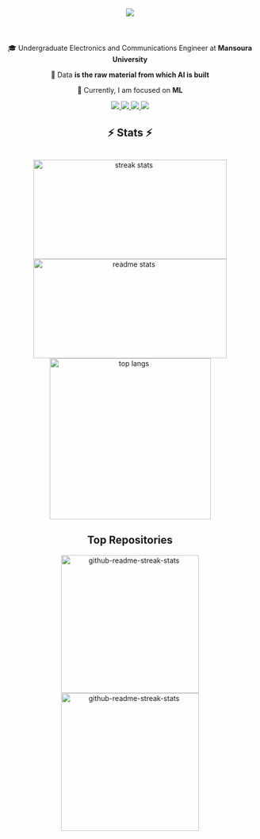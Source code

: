 <h1 align="center">
    <img src="https://readme-typing-svg.herokuapp.com/?font=Righteous&size=35&center=true&vCenter=true&width=600&height=90&duration=6000&lines=Hello!+👋;+I'm+Ahmed!;" />
</h1>

<h3 align="center"></h3>

<br/>

<div align="center">
 
 🎓 Undergraduate Electronics and Communications Engineer at **Mansoura University**

 💬 Data **is the raw material from which AI is built**
 
 🧠 Currently, I am focused on **ML**

 </div>

 <div align="center"> 
<a href="mailto:ahmednabilsalme8@gmail.com" target="_blank">
    <img src="https://img.shields.io/badge/Gmail-blank?style=for-the-badge&logo=Gmail&logoColor=%23003f5c&labelColor=white&color=%23476f95"/>
  </a>
  <a href="https://twitter.com/ahmedna00647235" target="_blank">
    <img src="https://img.shields.io/badge/Twitter-blank?style=for-the-badge&logo=X&logoColor=red&labelColor=%232a2a2e&color=red"/>
  </a>
  <a href="https://www.linkedin.com/in/ahmed-nabil-4b0180263" target="_blank">
    <img src="https://img.shields.io/badge/LinkedIn-0077B5?style=for-the-badge&logo=linkedin&logoColor=white" target="_blank" />
  </a>
  <a href="https://www.facebook.com/ahmed.salm.167189" target="_blank">
     <img src="https://img.shields.io/badge/Facebook-blank?style=for-the-badge&logo=facebook&logoColor=white&labelColor=%232a2a2e&color=white"/> 
  </a>
</div>
    
<h2 align="center">⚡ Stats ⚡</h2>
<br>
<div align=center>
  <img height=200 width=390 src="https://github-readme-streak-stats-salesp07.vercel.app/?user=A-A7med-i&count_private=true&theme=react&border_radius=10" alt="streak stats"/>
  <img height=200 width=390 src="https://github-readme-stats-salesp07.vercel.app/api?username=A-A7med-i&count_private=true&show_icons=true&theme=react&rank_icon=github&border_radius=10" alt="readme stats" />
  <br/>
  <img width=325 align="center" src="https://github-readme-stats-salesp07.vercel.app/api/top-langs/?username=A-A7med-i&hide=HTML&langs_count=8&layout=compact&theme=react&border_radius=10&size_weight=0.5&count_weight=0.5&exclude_repo=github-readme-stats" alt="top langs" />
</div>

<h2 align="center">Top Repositories</h2>
  <p align="center">
     <a href="https://github.com/A-A7med-i/ML-Math"><img width="278" src="https://denvercoder1-github-readme-stats.vercel.app/api/pin/?username=A-A7med-i&repo=ML-Math&theme=react&bg_color=1F222E&title_color=F8D866&hide_border=true&icon_color=F8D866&show_icons=false" alt="github-readme-streak-stats"></a>
          <a href="https://github.com/A-A7med-i/Scraping"><img width="278" src="https://denvercoder1-github-readme-stats.vercel.app/api/pin/?username=A-A7med-i&repo=Scraping&theme=react&bg_color=1F222E&title_color=F8D866&hide_border=true&icon_color=F8D866&show_icons=false" alt="github-readme-streak-stats"></a>
</div>
